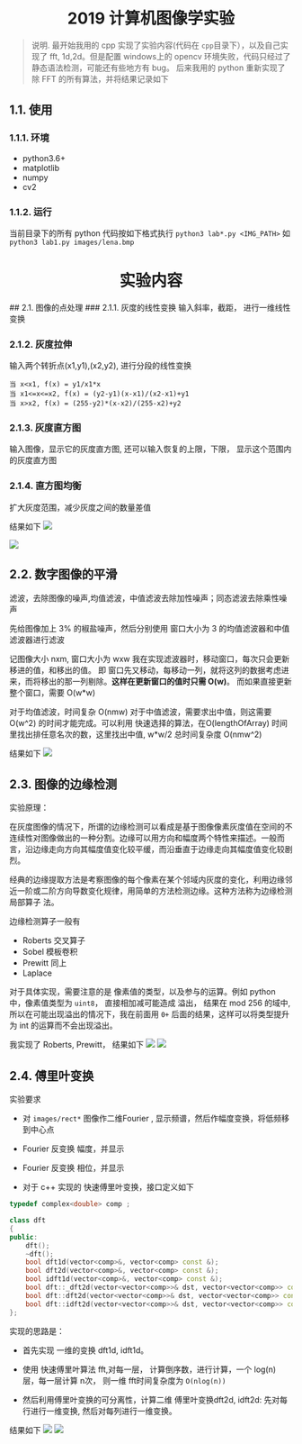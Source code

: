 # <div align="center">2019 计算机图像学实验</div>
>说明. 最开始我用的 cpp 实现了实验内容(代码在 `cpp`目录下），以及自己实现了 fft, 1d,2d。但是配置 windows上的 opencv 环境失败，代码只经过了静态语法检测，可能还有些地方有 bug。 后来我用的 python 重新实现了除 FFT 的所有算法，并将结果记录如下

## 1.1. 使用
### 1.1.1. 环境
- python3.6+
- matplotlib
- numpy
- cv2

### 1.1.2. 运行
当前目录下的所有 python 代码按如下格式执行
`python3 lab*.py <IMG_PATH>`
如
`python3 lab1.py images/lena.bmp`


<div align="center"><h1>实验内容</h1>  </div>
## 2.1. 图像的点处理
### 2.1.1. 灰度的线性变换
输入斜率，截距， 进行一维线性变换

### 2.1.2. 灰度拉伸
输入两个转折点(x1,y1),(x2,y2), 进行分段的线性变换
```
当 x<x1, f(x) = y1/x1*x
当 x1<=x<=x2, f(x) = (y2-y1)(x-x1)/(x2-x1)+y1
当 x>x2, f(x) = (255-y2)*(x-x2)/(255-x2)+y2
```

### 2.1.3. 灰度直方图
输入图像，显示它的灰度直方图, 还可以输入恢复的上限，下限， 显示这个范围内的灰度直方图

### 2.1.4. 直方图均衡
扩大灰度范围，减少灰度之间的数量差值


结果如下
![](result/lab1-lena.png)

![](result/lab1-pout.png)

## 2.2. 数字图像的平滑
滤波，去除图像的噪声,均值滤波，中值滤波去除加性噪声；同态滤波去除乘性噪声

先给图像加上 3% 的椒盐噪声，然后分别使用 窗口大小为 3 的均值滤波器和中值滤波器进行滤波


记图像大小 nxm, 窗口大小为 wxw
我在实现滤波器时，移动窗口，每次只会更新移进的值，和移出的值。
即 窗口先又移动，每移动一列，就将这列的数据考虑进来，而将移出的那一列剔除。**这样在更新窗口的值时只需 O(w)**。 而如果直接更新整个窗口，需要 O(w\*w)

对于均值滤波，时间复杂 O(nmw)
对于中值滤波，需要求出中值，则这需要 O(w^2) 的时间才能完成。可以利用 快速选择的算法，在O(lengthOfArray) 时间里找出排任意名次的数，这里找出中值, w\*w/2
总时间复杂度 O(nmw^2)

结果如下
![](result/lab2-lena.png)


## 2.3. 图像的边缘检测
实验原理： 

在灰度图像的情况下，所谓的边缘检测可以看成是基于图像像素灰度值在空间的不连续性对图像做出的一种分割。边缘可以用方向和幅度两个特性来描述。一般而言，沿边缘走向方向其幅度值变化较平缓，而沿垂直于边缘走向其幅度值变化较剧烈。 

经典的边缘提取方法是考察图像的每个像素在某个邻域内灰度的变化，利用边缘邻近一阶或二阶方向导数变化规律，用简单的方法检测边缘。这种方法称为边缘检测局部算子
法。 

边缘检测算子一般有
- Roberts 交叉算子
- Sobel 模板卷积
- Prewitt 同上
- Laplace 

对于具体实现，需要注意的是 像素值的类型，以及参与的运算。例如 python 中，像素值类型为 `uint8`， 直接相加减可能造成 溢出， 结果在 mod 256 的域中, 所以在可能出现溢出的情况下，我在前面用 `0+` 后面的结果，这样可以将类型提升为 int 的运算而不会出现溢出。


我实现了 Roberts, Prewitt， 结果如下
![](result/lab3-lena.png)
![](result/lab3-map.png)

## 2.4. 傅里叶变换

实验要求
- 对 `images/rect*` 图像作二维Fourier , 显示频谱，然后作幅度变换，将低频移到中心点
- Fourier 反变换 幅度，并显示
- Fourier 反变换 相位，并显示

- 对于 c++ 实现的 快速傅里叶变换，接口定义如下
```c++
typedef complex<double> comp ;

class dft
{
public:
    dft();
    ~dft();
    bool dft1d(vector<comp>&, vector<comp> const &);
    bool dft2d(vector<comp>&, vector<comp> const &);
    bool idft1d(vector<comp>&, vector<comp> const &);
    bool dft::_dft2d(vector<vector<comp>>& dst, vector<vector<comp>> const &src,bool isInvert=false)
    bool dft::dft2d(vector<vector<comp>>& dst, vector<vector<comp>> const &src)
    bool dft::idft2d(vector<vector<comp>>& dst, vector<vector<comp>> const &src)
}; 
```
实现的思路是：
- 首先实现 一维的变换 dft1d, idft1d。 

- 使用 快速傅里叶算法 fft,对每一层， 计算倒序数，进行计算，一个 log(n) 层，每一层计算 n次， 则一维 fft时间复杂度为 `O(nlog(n))`

- 然后利用傅里叶变换的可分离性，计算二维 傅里叶变换dft2d, idft2d: 先对每行进行一维变换, 然后对每列进行一维变换。

结果如下
![](result/lab4-rect1.png)
![](result/lab4-rect2.png)


